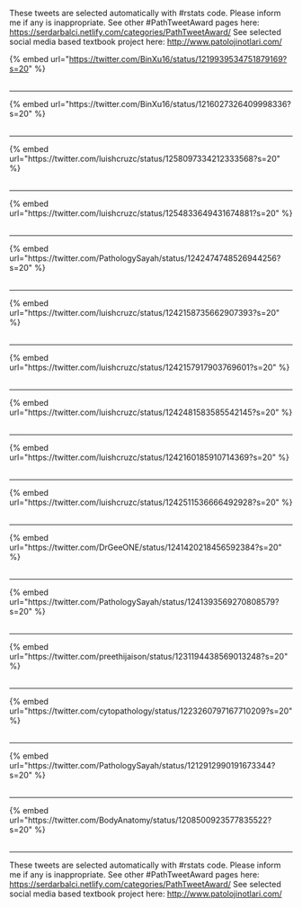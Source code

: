

These tweets are selected automatically with #rstats code. Please inform me if any is inappropriate.
See other #PathTweetAward pages here: https://serdarbalci.netlify.com/categories/PathTweetAward/ 
See selected social media based textbook project here: http://www.patolojinotlari.com/

{% embed url="https://twitter.com/BinXu16/status/1219939534751879169?s=20" %}<br>
<br>
<hr>
{% embed url="https://twitter.com/BinXu16/status/1216027326409998336?s=20" %}<br>
<br>
<hr>
{% embed url="https://twitter.com/luishcruzc/status/1258097334212333568?s=20" %}<br>
<br>
<hr>
{% embed url="https://twitter.com/luishcruzc/status/1254833649431674881?s=20" %}<br>
<br>
<hr>
{% embed url="https://twitter.com/PathologySayah/status/1242474748526944256?s=20" %}<br>
<br>
<hr>
{% embed url="https://twitter.com/luishcruzc/status/1242158735662907393?s=20" %}<br>
<br>
<hr>
{% embed url="https://twitter.com/luishcruzc/status/1242157917903769601?s=20" %}<br>
<br>
<hr>
{% embed url="https://twitter.com/luishcruzc/status/1242481583585542145?s=20" %}<br>
<br>
<hr>
{% embed url="https://twitter.com/luishcruzc/status/1242160185910714369?s=20" %}<br>
<br>
<hr>
{% embed url="https://twitter.com/luishcruzc/status/1242511536666492928?s=20" %}<br>
<br>
<hr>
{% embed url="https://twitter.com/DrGeeONE/status/1241420218456592384?s=20" %}<br>
<br>
<hr>
{% embed url="https://twitter.com/PathologySayah/status/1241393569270808579?s=20" %}<br>
<br>
<hr>
{% embed url="https://twitter.com/preethijaison/status/1231194438569013248?s=20" %}<br>
<br>
<hr>
{% embed url="https://twitter.com/cytopathology/status/1223260797167710209?s=20" %}<br>
<br>
<hr>
{% embed url="https://twitter.com/PathologySayah/status/1212912990191673344?s=20" %}<br>
<br>
<hr>
{% embed url="https://twitter.com/BodyAnatomy/status/1208500923577835522?s=20" %}<br>
<br>
<hr>


These tweets are selected automatically with #rstats code. Please inform me if any is inappropriate.
See other #PathTweetAward pages here: https://serdarbalci.netlify.com/categories/PathTweetAward/ 
See selected social media based textbook project here: http://www.patolojinotlari.com/
